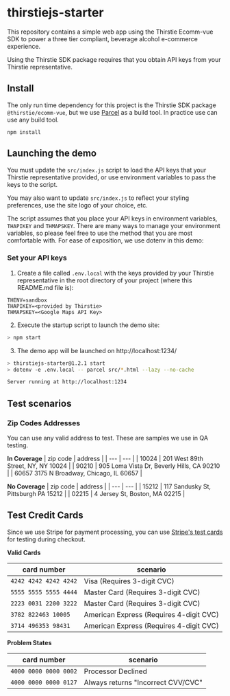 # thirstiejs-starter

This repository contains a simple web app using the Thirstie Ecomm-vue SDK to power a three tier compliant, beverage alcohol e-commerce experience.

Using the Thirstie SDK package requires that you obtain API keys from your Thirstie representative.

## Install

The only run time dependency for this project is the Thirstie SDK package `@thirstie/ecomm-vue`, but we use [Parcel](https://parceljs.org/) as a build tool.  In practice use can use any build tool.

`npm install`

## Launching the demo

You must update the `src/index.js` script to load the API keys that your Thirstie representative provided, or use environment variables to pass the keys to the script.

You may also want to update `src/index.js` to reflect your styling preferences, use the site logo of your choice, etc.

The script assumes that you place your API keys in environment variables, `THAPIKEY` and `THMAPSKEY`. There are many ways to manage your environment variables, so please feel free to use the method that you are most comfortable with. For ease of exposition, we use dotenv in this demo:

### Set your API keys

1. Create a file called `.env.local` with the keys provided by your Thirstie representative in the root directory of your project (where this README.md file is):

```
THENV=sandbox
THAPIKEY=<provided by Thirstie>
THMAPSKEY=<Google Maps API Key>
```

2. Execute the startup script to launch the demo site:

```bash
> npm start
```

3. The demo app will be launched on http://localhost:1234/

```bash
> thirstiejs-starter@1.2.1 start
> dotenv -e .env.local -- parcel src/*.html --lazy --no-cache

Server running at http://localhost:1234
```

## Test scenarios

###  Zip Codes Addresses

You can use any valid address to test.  These are samples we use in QA testing.

**In Coverage**
| zip code | address |
| --- | --- |
| 10024 | 201 West 89th Street, NY, NY 10024 |
| 90210 | 905 Loma Vista Dr, Beverly Hills, CA 90210 |
| 60657	3175 N Broadway, Chicago, IL 60657 |

**No Coverage**
| zip code | address |
| --- | --- |
| 15212 | 117 Sandusky St, Pittsburgh PA 15212 |
| 02215 | 4 Jersey St, Boston, MA 02215 |

## Test Credit Cards

Since we use Stripe for payment processing, you can use [Stripe's test cards](https://docs.stripe.com/testing?testing-method=card-numbers#cards) for testing during checkout.

**Valid Cards**

| card number | scenario |
| --- | --- |
| `4242 4242 4242 4242` | Visa (Requires 3-digit CVC) |
| `5555 5555 5555 4444` | Master Card (Requires 3-digit CVC) |
| `2223 0031 2200 3222` | Master Card (Requires 3-digit CVC) |
| `3782 822463 10005` | American Express (Requires 4-digit CVC) |
| `3714 496353 98431` | American Express (Requires 4-digit CVC) |

**Problem States**

| card number | scenario |
| --- | --- |
| `4000 0000 0000 0002` | Processor Declined |
| `4000 0000 0000 0127` | Always returns "Incorrect CVV/CVC" |
